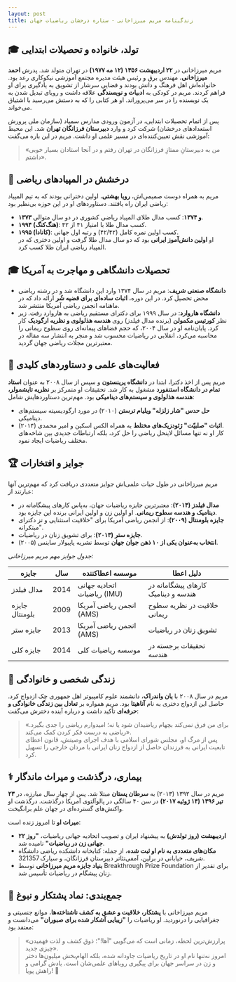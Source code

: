 ```yaml
---
layout: post
title: زندگینامه مریم میرزاخانی - ستاره درخشان ریاضیات جهان
---
```


## 🎓 تولد، خانواده و تحصیلات ابتدایی
مریم میرزاخانی در **۲۲ اردیبهشت ۱۳۵۶ (۱۲ مه ۱۹۷۷)** در تهران متولد شد. پدرش **احمد میرزاخانی**، مهندس برق و رئیس هیئت مدیره مجتمع آموزشی نیکوکاری رعد بود. خانواده‌اش اهل فرهنگ و دانش بودند و فضایی سرشار از تشویق به یادگیری برای او فراهم کردند. مریم در کودکی به **ادبیات و نویسندگی** علاقه داشت و رویای تبدیل شدن به یک نویسنده را در سر می‌پروراند. او هر کتابی را که به دستش می‌رسید با اشتیاق می‌خواند.

پس از اتمام تحصیلات ابتدایی، در آزمون ورودی مدارس سمپاد (سازمان ملی پرورش استعدادهای درخشان) شرکت کرد و وارد **دبیرستان فرزانگان تهران** شد. این محیط آموزشی نقش تعیین‌کننده‌ای در مسیر علمی او داشت. مریم در این باره می‌گفت:  
> «من به دبیرستانِ ممتازِ فرزانگان در تهران رفتم و در آنجا استادان بسیار خوبی داشتم».

## 🌟 درخشش در المپیادهای ریاضی
مریم به همراه دوست صمیمی‌اش، **رویا بهشتی**، اولین دخترانی بودند که به تیم المپیاد ریاضی ایران راه یافتند. دستاوردهای او در این حوزه بی‌نظیر بود:  
- **۱۳۷۳ و ۱۳۷۴**: کسب مدال طلای المپیاد ریاضی کشوری در دو سال متوالی.  
- **۱۹۹۴ (هنگ‌کنگ)**: کسب مدال طلا با امتیاز ۴۱ از ۴۲.  
- **۱۹۹۵ (کانادا)**: کسب اولین نمره کامل (۴۲/۴۲) و رتبه اول جهانی.  
او **اولین دانش‌آموز ایرانی** بود که دو سال مدال طلا گرفت و اولین دختری که در المپیاد ریاضی ایران طلا کسب کرد.

## 🎓 تحصیلات دانشگاهی و مهاجرت به آمریکا
- **دانشگاه صنعتی شریف**: مریم در سال ۱۳۷۴ وارد این دانشگاه شد و در رشته ریاضی محض تحصیل کرد. در این دوره، **اثبات ساده‌ای برای قضیه شُر** ارائه داد که در ماهنامه انجمن ریاضی آمریکا منتشر شد.  
- **دانشگاه هاروارد**: در سال ۱۹۹۹ برای دکترای مستقیم ریاضی به هاروارد رفت. زیر نظر **کورتیس مکمولن** (برنده مدال فیلدز) روی **هندسه هذلولوی و نظریه ارگودیک** کار کرد. پایان‌نامه او در سال ۲۰۰۴، که حجم فضاهای پیمانه‌ای روی سطوح ریمانی را محاسبه می‌کرد، انقلابی در ریاضیات محسوب شد و منجر به انتشار سه مقاله در معتبرترین مجلات ریاضی جهان گردید.

## 🔬 فعالیت‌های علمی و دستاوردهای کلیدی
مریم پس از اخذ دکترا، ابتدا در **دانشگاه پرینستون** و سپس از سال ۲۰۰۸ به عنوان **استاد تمام در دانشگاه استنفورد** مشغول به کار شد. تحقیقات او متمرکز بر **نظریه تایشمولر، هندسه هذلولوی و سیستم‌های دینامیکی** بود. مهم‌ترین دستاوردهایش شامل:  
- **حل حدس "شار زلزله" ویلیام ترستن** (۲۰۱۰) در مورد ارگودیسیته سیستم‌های دینامیکی.  
- **اثبات "صلبیّت" ژئودزیک‌های مختلط** به همراه الکس اسکین و امیر محمدی (۲۰۱۴).  
کار او نه تنها مسائل لاینحل ریاضی را حل کرد، بلکه ارتباطات جدیدی بین شاخه‌های مختلف ریاضیات ایجاد نمود.

## 🏆 جوایز و افتخارات
مریم میرزاخانی در طول حیات علمی‌اش جوایز متعددی دریافت کرد که مهم‌ترین آنها عبارتند از:

- **مدال فیلدز (۲۰۱۴)**: معتبرترین جایزه ریاضیات جهان، به‌پاس کارهای پیشگامانه در **دینامیک و هندسه سطوح ریمانی**. او اولین زن و اولین ایرانی برنده این جایزه بود.  
- **جایزه بلومنتال (۲۰۰۹)**: از انجمن ریاضی آمریکا برای "خلاقیت استثنایی و تز دکترای مبتکرانه".  
- **جایزه ستر (۲۰۱۳)**: برای تشویق زنان در ریاضیات.  
- **انتخاب به‌عنوان یکی از ۱۰ ذهن جوان جهان** توسط نشریه پاپیولار ساینس (۲۰۰۵).

*جدول جوایز مهم مریم میرزاخانی:*

| **جایزه**         | **سال** | **موسسه اعطاکننده**       | **دلیل اعطا**                          |
|-------------------|---------|----------------------------|-----------------------------------------|
| مدال فیلدز       | 2014    | اتحادیه جهانی ریاضیات (IMU) | کارهای پیشگامانه در هندسه و دینامیک   |
| جایزه بلومنتال   | 2009    | انجمن ریاضی آمریکا (AMS)  | خلاقیت در نظریه سطوح ریمانی           |
| جایزه ستر        | 2013    | انجمن ریاضی آمریکا (AMS)  | تشویق زنان در ریاضیات                 |
| جایزه کلی         | 2014    | موسسه ریاضیات کلی         | تحقیقات برجسته در هندسه               |

## 💞 زندگی شخصی و خانوادگی
مریم در سال ۲۰۰۸ با **یان واندراک**، دانشمند علوم کامپیوتر اهل جمهوری چک ازدواج کرد. حاصل این ازدواج دختری به نام **آناهیتا** بود. مریم همواره بر **تعادل بین زندگی خانوادگی و حرفه‌ای** تأکید داشت و درباره آینده دخترش می‌گفت:  
> «برای من فرق نمی‌کند بچهام ریاضیدان شود یا نه؛ امیدوارم ریاضی را جدی بگیرد. ریاضی به درست فکر کردن کمک می‌کند».  
پس از مرگ او، مجلس شورای اسلامی با هدف اجرای وصیتش، قانون اعطای تابعیت ایرانی به فرزندان حاصل از ازدواج زنان ایرانی با مردان خارجی را تسهیل کرد.

## ⚕️ بیماری، درگذشت و میراث ماندگار
مریم در سال ۱۳۹۲ (۲۰۱۳) به **سرطان پستان** مبتلا شد. پس از چهار سال مبارزه، در **۲۳ تیر ۱۳۹۶ (۱۴ ژوئیه ۲۰۱۷)** در سن ۴۰ سالگی در پالوآلتوی آمریکا درگذشت. درگذشت او واکنش‌های گسترده‌ای در جهان علم برانگیخت.

**میراث او** تا امروز زنده است:  
- **۲۲ اردیبهشت (روز تولدش)** به پیشنهاد ایران و تصویب اتحادیه جهانی ریاضیات، **"روز جهانی زن در ریاضیات"** نامیده شد.  
- **مکان‌های متعددی به نام او ثبت شده**، از جمله: کتابخانه دانشکده ریاضی دانشگاه شریف، خیابانی در برلین، آمفی‌تئاتر دبیرستان فرزانگان، و سیارک 321357.  
- **بنیاد جایزه مریم میرزاخانی** توسط Breakthrough Prize Foundation برای تقدیر از زنان پیشگام در ریاضیات تأسیس شد.

## 💫 جمع‌بندی: نماد پشتکار و نبوغ
مریم میرزاخانی با **پشتکار، خلاقیت و عشق به کشف ناشناخته‌ها**، موانع جنسیتی و جغرافیایی را درنوردید. او ریاضیات را **"زیبایی آشکار شده برای صبوران"** می‌دانست و معتقد بود:  
> «پرارزش‌ترین لحظه، زمانی است که می‌گویی "آها!"؛ ذوق کشف و لذت فهمیدن چیزی جدید».  
امروز نه‌تنها نام او در تاریخ ریاضیات جاودانه شده، بلکه الهام‌بخش میلیون‌ها دختر و زن در سراسر جهان برای پیگیری رویاهای علمی‌شان است. یادش گرامی و راهش پویا! 🌟
